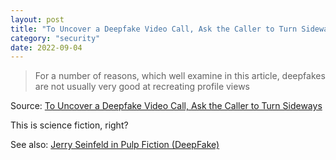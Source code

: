 ```yaml
---
layout: post
title: "To Uncover a Deepfake Video Call, Ask the Caller to Turn Sideways"
category: "security"
date: 2022-09-04
---
```


>For a number of reasons, which well examine in this article, deepfakes are not usually very good at recreating profile views

Source: [To Uncover a Deepfake Video Call, Ask the Caller to Turn Sideways](https://metaphysic.ai/to-uncover-a-deepfake-video-call-ask-the-caller-to-turn-sideways/)

This is science fiction, right?

See also: [Jerry Seinfeld in Pulp Fiction (DeepFake)](https://www.youtube.com/watch?v=S1MBVXkQbWU)
